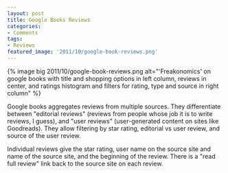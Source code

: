 ```yaml
---
layout: post
title: Google Books Reviews
categories:
- Comments
tags:
- Reviews
featured_image: '2011/10/google-book-reviews.png'
---
```

{% image big 2011/10/google-book-reviews.png alt="'Freakonomics' on google books with title and shopping options in left column, reviews in center, and ratings histogram and filters for rating, type and source in right column" %}

Google books aggregates reviews from multiple sources. They differentiate between "editorial reviews" (reviews from people whose job it is to write reviews, I guess), and "user reviews" (user-generated content on sites like Goodreads). They allow filtering by star rating, editorial vs user review, and source of the user review.

Individual reviews give the star rating, user name on the source site and name of the source site, and the beginning of the review. There is a "read full review" link back to the source site on each review.